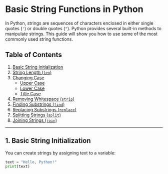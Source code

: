 # Basic String Functions in Python

In Python, strings are sequences of characters enclosed in either single quotes (`'`) or double quotes (`"`). Python provides several built-in methods to manipulate strings. This guide will show you how to use some of the most commonly used string functions.

## Table of Contents
1. [Basic String Initialization](#basic-string-initialization)
2. [String Length (`len`)](#string-length-len)
3. [Changing Case](#changing-case)
    - [Upper Case](#upper-case)
    - [Lower Case](#lower-case)
    - [Title Case](#title-case)
4. [Removing Whitespace (`strip`)](#removing-whitespace-strip)
5. [Finding Substrings (`find`)](#finding-substrings-find)
6. [Replacing Substrings (`replace`)](#replacing-substrings-replace)
7. [Splitting Strings (`split`)](#splitting-strings-split)
8. [Joining Strings (`join`)](#joining-strings-join)

---

## 1. Basic String Initialization

You can create strings by assigning text to a variable:

```python
text = "Hello, Python!"
print(text)
